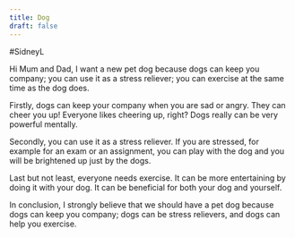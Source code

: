 ```yaml
---
title: Dog
draft: false
---
```

#SidneyL 

Hi Mum and Dad, I want a new pet dog because dogs can keep you company; you can use it as a stress reliever; you can exercise at the same time as the dog does.  

Firstly, dogs can keep your company when you are sad or angry. They can cheer you up! Everyone likes cheering up, right? Dogs really can be very powerful mentally. 

Secondly, you can use it as a stress reliever. If you are stressed, for example for an exam or an assignment, you can play with the dog and you will be brightened up just by the dogs.  

Last but not least, everyone needs exercise. It can be more entertaining by doing it with your dog. It can be beneficial for both your dog and yourself.  

In conclusion, I strongly believe that we should have a pet dog because dogs can keep you company; dogs can be stress relievers, and dogs can help you exercise. 

